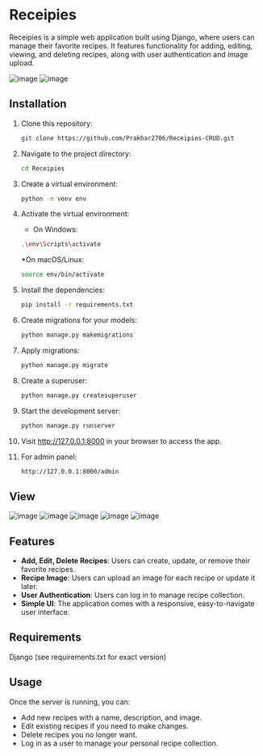 # Receipies
Receipies is a simple web application built using Django, where users can manage their favorite recipes. It features functionality for adding, editing, viewing, and deleting recipes, along with user authentication and image upload.

![image](https://github.com/user-attachments/assets/e8aa65f3-0259-4abe-9d3c-e241aa114924)
![image](https://github.com/user-attachments/assets/7b6c44c6-ff17-4d00-8f65-3d845fd5ad55)

## Installation
1. Clone this repository:
   ```bash
   git clone https://github.com/Prakhar2706/Receipies-CRUD.git
   ```
2. Navigate to the project directory:
   ```bash
   cd Receipies
   ```
3. Create a virtual environment:
   
   ```bash
   python -m venv env
   ```
4. Activate the virtual environment:

   * On Windows:
     
   ```bash
   .\env\Scripts\activate
   ```

   *On macOS/Linux:
   
   ```bash
   source env/bin/activate
   ```
5. Install the dependencies:
   
   ```bash
   pip install -r requirements.txt
   ```
6. Create migrations for your models:

   ```bash
   python manage.py makemigrations
   ```
7. Apply migrations:
   
   ```bash
   python manage.py migrate
   ```
8. Create a superuser:

   ```bash
   python manage.py createsuperuser
   ```
9. Start the development server:
   
   ```bash
   python manage.py runserver
   ```
10. Visit http://127.0.0.1:8000 in your browser to access the app.

11. For admin panel:
    
    ```bash
    http://127.0.0.1:8000/admin
    ```

## View

![image](https://github.com/user-attachments/assets/b3825a62-84c7-4498-9cad-d4ad21a4583b)
![image](https://github.com/user-attachments/assets/738b7fd6-8018-4f03-ad56-47f06f03eebf)
![image](https://github.com/user-attachments/assets/e8aa65f3-0259-4abe-9d3c-e241aa114924)
![image](https://github.com/user-attachments/assets/7b6c44c6-ff17-4d00-8f65-3d845fd5ad55)
![image](https://github.com/user-attachments/assets/094720df-db0c-4617-8687-6a2adfe443f1)


## Features

- **Add, Edit, Delete Recipes**: Users can create, update, or remove their favorite recipes.
- **Recipe Image**: Users can upload an image for each recipe or update it later.
- **User Authentication**: Users can log in to manage recipe collection.
- **Simple UI**: The application comes with a responsive, easy-to-navigate user interface.

## Requirements

Django (see requirements.txt for exact version)

## Usage

Once the server is running, you can:

- Add new recipes with a name, description, and image.
- Edit existing recipes if you need to make changes.
- Delete recipes you no longer want.
- Log in as a user to manage your personal recipe collection.
